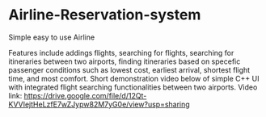 # Airline-Reservation-system

Simple easy to use Airline 

Features include addings flights, searching for flights, searching for itineraries between two airports, finding itineraries based on specefic passenger conditions such as lowest cost, earliest arrival, shortest flight time, and most comfort. Short demonstration video below of simple C++ UI with integrated flight searching functionalities between two airports. Video link: https://drive.google.com/file/d/12Qt-KVVIejtHeLzfE7wZJypw82M7yG0e/view?usp=sharing 
